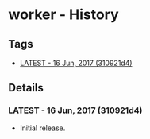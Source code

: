# worker - History
## Tags
* [LATEST - 16 Jun, 2017 (310921d4)](#LATEST)

## Details
### <a name = "LATEST">LATEST - 16 Jun, 2017 (310921d4)

* Initial release.
